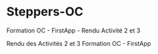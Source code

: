 # Steppers-OC
Formation OC - FirstApp - Rendu Activité 2 et 3

Rendu des Activités 2 et 3 Formation OC - FirstApp
